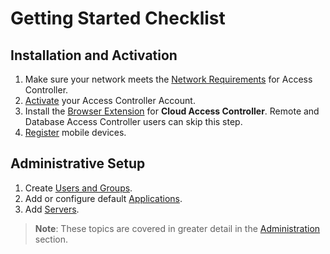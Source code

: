 [title]: # (Getting Started)
[tags]: # (thycotic access control,setup)
[priority]: # (1)

# Getting Started Checklist

## Installation and Activation

1. Make sure your network meets the [Network Requirements](network-requirements.md) for Access Controller.
1. [Activate](activation.md) your Access Controller Account.
1. Install the [Browser Extension](be.md) for **Cloud Access Controller**. Remote and Database Access Controller users can skip this step.
1. [Register](mobile.md) mobile devices.

## Administrative Setup

1. Create [Users and Groups](add-users.md).
1. Add or configure default [Applications](add-applications.md).
1. Add [Servers](add-servers.md).

>**Note**: These topics are covered in greater detail in the [Administration](../admin) section.